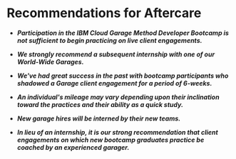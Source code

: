 # Recommendations for Aftercare

* _**Participation in the IBM Cloud Garage Method Developer Bootcamp is
not sufficient to begin practicing on live client engagements.**_

* _**We strongly recommend a subsequent internship with one of our
World-Wide Garages.**_

* _**We've had great success in the past with bootcamp participants who
shadowed a Garage client engagement for a period of 6-weeks.**_

* _**An individual's mileage may vary depending upon their inclination
toward the practices and their ability as a quick study.**_

* _**New garage hires will be interned by their new teams.**_

* _**In lieu of an internship, it is our strong recommendation that client
engagements on which new bootcamp graduates practice be coached by an
experienced garager.**_
